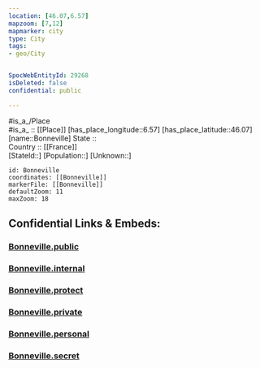 ```yaml
---
location: [46.07,6.57] 
mapzoom: [7,12] 
mapmarker: city 
type: City
tags:
- geo/City


SpocWebEntityId: 29268
isDeleted: false
confidential: public

---
```

#is_a_/Place  
#is_a_ :: [[Place]] 
[has_place_longitude::6.57] 
[has_place_latitude::46.07] 
[name::Bonneville] 
State ::  
Country :: [[France]]  
[StateId::] 
[Population::] 
[Unknown::] 


```leaflet
id: Bonneville
coordinates: [[Bonneville]] 
markerFile: [[Bonneville]] 
defaultZoom: 11 
maxZoom: 18
```


## Confidential Links & Embeds: 

### [Bonneville.public](/_public/\Earth\Continent\Europe\Europe~West\France\regions~France\Auvergne-Rhône-Alpes\departments~Auvergne-Rhône-Alpes\Haute-Savoie\communes~Haute-Savoie\Bonneville\cities~BonnevilleBonneville.public.md) 

### [Bonneville.internal](/_internal/\Earth\Continent\Europe\Europe~West\France\regions~France\Auvergne-Rhône-Alpes\departments~Auvergne-Rhône-Alpes\Haute-Savoie\communes~Haute-Savoie\Bonneville\cities~BonnevilleBonneville.internal.md) 

### [Bonneville.protect](/_protect/\Earth\Continent\Europe\Europe~West\France\regions~France\Auvergne-Rhône-Alpes\departments~Auvergne-Rhône-Alpes\Haute-Savoie\communes~Haute-Savoie\Bonneville\cities~BonnevilleBonneville.protect.md) 

### [Bonneville.private](/_private/\Earth\Continent\Europe\Europe~West\France\regions~France\Auvergne-Rhône-Alpes\departments~Auvergne-Rhône-Alpes\Haute-Savoie\communes~Haute-Savoie\Bonneville\cities~BonnevilleBonneville.private.md) 

### [Bonneville.personal](/_personal/\Earth\Continent\Europe\Europe~West\France\regions~France\Auvergne-Rhône-Alpes\departments~Auvergne-Rhône-Alpes\Haute-Savoie\communes~Haute-Savoie\Bonneville\cities~BonnevilleBonneville.personal.md) 

### [Bonneville.secret](/_secret/\Earth\Continent\Europe\Europe~West\France\regions~France\Auvergne-Rhône-Alpes\departments~Auvergne-Rhône-Alpes\Haute-Savoie\communes~Haute-Savoie\Bonneville\cities~BonnevilleBonneville.secret.md)

